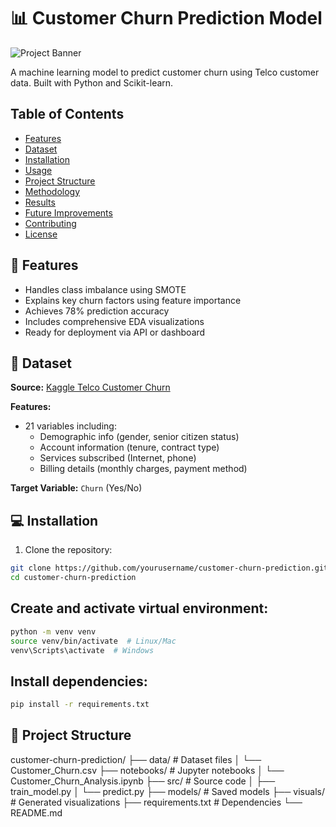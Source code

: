 # 📊 Customer Churn Prediction Model

![Project Banner](https://via.placeholder.com/1200x400.png?text=Customer+Churn+Prediction+System)

A machine learning model to predict customer churn using Telco customer data. Built with Python and Scikit-learn.

## Table of Contents
- [Features](#-features)
- [Dataset](#-dataset)
- [Installation](#-installation)
- [Usage](#-usage)
- [Project Structure](#-project-structure)
- [Methodology](#-methodology)
- [Results](#-results)
- [Future Improvements](#-future-improvements)
- [Contributing](#-contributing)
- [License](#-license)

## 🌟 Features
- Handles class imbalance using SMOTE
- Explains key churn factors using feature importance
- Achieves 78% prediction accuracy
- Includes comprehensive EDA visualizations
- Ready for deployment via API or dashboard

## 📁 Dataset
**Source:** [Kaggle Telco Customer Churn](https://www.kaggle.com/datasets/blastchar/telco-customer-churn)

**Features:**
- 21 variables including:
  - Demographic info (gender, senior citizen status)
  - Account information (tenure, contract type)
  - Services subscribed (Internet, phone)
  - Billing details (monthly charges, payment method)

**Target Variable:** `Churn` (Yes/No)

## 💻 Installation

1. Clone the repository:
```bash
git clone https://github.com/yourusername/customer-churn-prediction.git
cd customer-churn-prediction
```
## Create and activate virtual environment:
```bash
python -m venv venv
source venv/bin/activate  # Linux/Mac
venv\Scripts\activate  # Windows
```

## Install dependencies:
```bash
pip install -r requirements.txt
```


## 📂 Project Structure
customer-churn-prediction/
├── data/                   # Dataset files
│   └── Customer_Churn.csv
├── notebooks/              # Jupyter notebooks
│   └── Customer_Churn_Analysis.ipynb
├── src/                    # Source code
│   ├── train_model.py
│   └── predict.py
├── models/                 # Saved models
├── visuals/                # Generated visualizations
├── requirements.txt        # Dependencies
└── README.md
